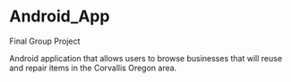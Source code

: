 # Android_App
Final Group Project 

Android application that allows users to browse businesses that will reuse and repair items in the Corvallis Oregon area.
